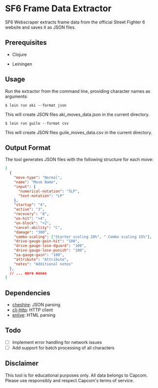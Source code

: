 # SF6 Frame Data Extractor

SF6 Webscraper extracts frame data from the official Street Fighter 6 website and saves it as JSON files.

## Prerequisites

- Clojure

- Leiningen

## Usage

Run the extractor from the command line, providing character names as arguments:

    $ lein run aki --format json

This will create JSON files aki_moves_data.json in the current directory.

    $ lein run guile --format csv

This will create JSON files guile_moves_data.csv in the current directory.

## Output Format

The tool generates JSON files with the following structure for each move:

```json
[
  {
    "move-type": "Normal",
    "name": "Move Name",
    "input": {
      "numerical-notation": "5LP",
      "text-notation": "LP"
    },
    "startup": "4",
    "active": "3",
    "recovery": "8",
    "on-hit": "+4",
    "on-block": "+2",
    "cancel-ability": "C",
    "damage": "300",
    "combo-scaling": ["Starter scaling 20%", " Combo scaling 15%"],
    "drive-gauge-gain-hit": "100",
    "drive-gauge-lose-dguard": "100",
    "drive-gauge-lose-punish": "100",
    "sa-gauge-gain": "100",
    "attribute": "Attribute",
    "notes": "Additional notes"
  },
  // ... more moves
]
```

## Dependencies

- [cheshire](https://github.com/dakrone/cheshire): JSON parsing
- [clj-http](https://github.com/dakrone/clj-http): HTTP client
- [enlive](https://github.com/cgrand/enlive): HTML parsing

## Todo

- [ ] Implement error handling for network issues
- [ ] Add support for batch processing of all characters

## Disclaimer

This tool is for educational purposes only. All data belongs to Capcom. Please use responsibly and respect Capcom's terms of service.
